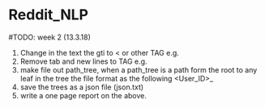 # Reddit_NLP
#TODO: week 2 (13.3.18)
1.  Change in the text the gti to < or other TAG e.g. <G>
2.  Remove tab and new lines to TAG e.g. <L>
3.  make file out path_tree, when a path_tree is a path form the root to any leaf in the tree
    the file format as the following <User_ID>_<TXT>
4.  save the trees as a json file (json.txt)
5.  write a one page report on the above.

